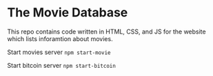 # The Movie Database
This repo contains code written in HTML, CSS, and JS for the website which lists inforamtion about movies.


Start movies server
`npm start-movie`


Start bitcoin server
`npm start-bitcoin`